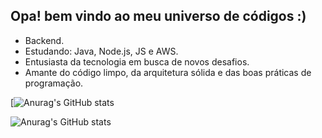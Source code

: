 ## Opa! bem vindo ao meu universo de códigos :)

- Backend.
- Estudando: Java, Node.js, JS e AWS.
- Entusiasta da tecnologia em busca de novos desafios.
- Amante do código limpo, da arquitetura sólida e das boas práticas de programação.

[![Anurag's GitHub stats](https://github-readme-stats.vercel.app/api?username=saviokane&show_icons=true&theme=radical)


![Anurag's GitHub stats](https://github-readme-stats.vercel.app/api?username=saviokane&show_icons=true&theme=transparent)
